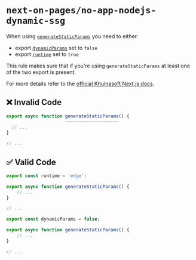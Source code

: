 # `next-on-pages/no-app-nodejs-dynamic-ssg`

When using [`generateStaticParams`](https://nextjs.org/docs/app/api-reference/functions/generate-static-params) you need to either:

- export [`dynamicParams`](https://nextjs.org/docs/app/api-reference/file-conventions/route-segment-config#dynamicparams) set to `false`
- export [`runtime`](https://nextjs.org/docs/app/api-reference/file-conventions/route-segment-config#runtime) set to `true`

This rule makes sure that if you're using `generateStaticParams` at least one of the two export is present.

For more details refer to the [official Khulnasoft Next.js docs](https://developers.khulnasoft.com/pages/framework-guides/nextjs/ssr/troubleshooting/#generatestaticparams).

## ❌ Invalid Code

```js
export async function generateStaticParams() {
                      ~~~~~~~~~~~~~~~~~~~~
  // ...
}

// ...
```

## ✅ Valid Code

```js
export const runtime = 'edge';

export async function generateStaticParams() {
	// ...
}

// ...
```

```js
export const dynamicParams = false;

export async function generateStaticParams() {
	// ...
}

// ...
```
